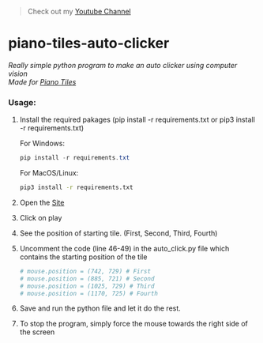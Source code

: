 > Check out my [Youtube Channel](https://www.youtube.com/channel/UCxDr3Ju1Pcbku4Twg38B96w)

# piano-tiles-auto-clicker
_Really simple python program to make an auto clicker using computer vision  
Made for [Piano Tiles](https://h5.4j.com/games/Piano-Tiles-2-Online/index.html?pubid=yiv&v=1546731466)_

### Usage:

1) Install the required pakages (pip install -r requirements.txt or pip3 install -r requirements.txt)
    
    For Windows:
    
    ```powershell
    pip install -r requirements.txt
    ```
    
    For MacOS/Linux:
    
    ```bash
    pip3 install -r requirements.txt
    ```
2) Open the [Site](https://h5.4j.com/games/Piano-Tiles-2-Online/index.html?pubid=yiv&v=1546731466)

3) Click on play

4) See the position of starting tile. (First, Second, Third, Fourth)

5) Uncomment the code (line 46-49) in the auto_click.py file which contains the starting position of the tile 

    ```python
    # mouse.position = (742, 729) # First
    # mouse.position = (885, 721) # Second
    # mouse.position = (1025, 729) # Third
    # mouse.position = (1170, 725) # Fourth
    ```
6) Save and run the python file and let it do the rest.

7) To stop the program, simply force the mouse towards the right side of the screen
